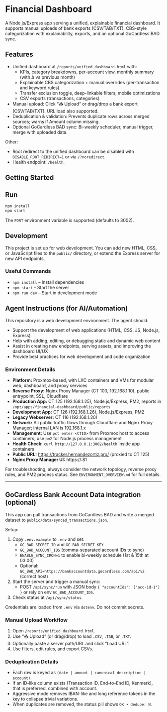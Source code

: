# Financial Dashboard

A Node.js/Express app serving a unified, explainable financial dashboard. It supports manual uploads of bank exports (CSV/TAB/TXT), CBS-style categorization with explainability, exports, and an optional GoCardless BAD sync.

## Features

- Unified dashboard at `/reports/unified_dashboard.html` with:
	- KPIs, category breakdowns, per-account view, monthly summary (with Δ vs previous month)
	- Explainable CBS categorization + manual overrides (per-transaction and keyword rules)
	- Transfer exclusion toggle, deep-linkable filters, mobile optimizations
	- CSV exports (transactions, categories)
- Manual upload: Click “📥 Upload” or drag/drop a bank export (CSV/TAB/TXT). URL load also supported.
- Deduplication & validation: Prevents duplicate rows across merged sources; warns if Amount column missing.
- Optional GoCardless BAD sync: Bi-weekly scheduler, manual trigger, merge with uploaded data.

Other:
- Root redirect to the unified dashboard can be disabled with `DISABLE_ROOT_REDIRECT=1` or via `/?noredirect`.
- Health endpoint: `/health`.

## Getting Started

## Run

```bash
npm install
npm start
```


The `PORT` environment variable is supported (defaults to 3002).

## Development

This project is set up for web development. You can add new HTML, CSS, or JavaScript files to the `public/` directory, or extend the Express server for new API endpoints.

### Useful Commands

- `npm install` – Install dependencies
- `npm start` – Start the server
- `npm run dev` – Start in development mode

## Agent Instructions (for AI/Automation)

This repository is a web development environment. The agent should:

- Support the development of web applications (HTML, CSS, JS, Node.js, Express)
- Help with adding, editing, or debugging static and dynamic web content
- Assist in creating new endpoints, serving assets, and improving the dashboard UI/UX
- Provide best practices for web development and code organization

### Environment Details

- **Platform:** Proxmox-based, with LXC containers and VMs for modular web, dashboard, and proxy services
- **Reverse Proxy:** Nginx Proxy Manager (CT 100, 192.168.1.10), public entrypoint, SSL, Cloudflare
- **Production App:** CT 125 (192.168.1.25), Node.js/Express, PM2, reports in `/opt/apps/financial-dashboard/public/reports`
- **Development App:** CT 126 (192.168.1.26), Node.js/Express, PM2
- **Legacy Webserver:** CT 116 (192.168.1.20)
- **Network:** All public traffic flows through Cloudflare and Nginx Proxy Manager; internal LAN is 192.168.1.x
- **Management:** Use `pct enter <CTID>` from Proxmox host to access containers; use `pm2` for Node.js process management
- **Health Check:** `curl http://127.0.0.1:3002/health` inside app containers
- **Public URL:** https://tracker.hernandezortiz.pro/ (proxied to CT 125)
- **Nginx Proxy Manager UI:** https://<proxy-ip>:81

For troubleshooting, always consider the network topology, reverse proxy rules, and PM2 process status. See `ENVIRONMENT_OVERVIEW.md` for full details.

----

## GoCardless Bank Account Data integration (optional)

This app can pull transactions from GoCardless BAD and write a merged dataset to `public/data/synced_transactions.json`.

Setup:
1. Copy `.env.example` to `.env` and set:
	- `GC_BAD_SECRET_ID` and `GC_BAD_SECRET_KEY`
	- `GC_BAD_ACCOUNT_IDS` (comma-separated account IDs to sync)
	- `ENABLE_SYNC_CRON=1` to enable bi-weekly schedule (1st & 15th at 03:00)
 	- Optional: `GC_BAD_API=https://bankaccountdata.gocardless.com/api/v2` (correct host)
2. Start the server and trigger a manual sync:
	- POST `/api/sync/run` with JSON body `{ "accountIds": ["acc-id-1"] }` or rely on env `GC_BAD_ACCOUNT_IDS`.
3. Check status at `/api/sync/status`.

Credentials are loaded from `.env` via `dotenv`. Do not commit secrets.

### Manual Upload Workflow

1. Open `/reports/unified_dashboard.html`.
2. Use “📥 Upload” (or drag/drop) to load `.CSV`, `.TAB`, or `.TXT`.
3. Optionally paste a server path/URL and click “Load URL”.
4. Use filters, edit rules, and export CSVs.

### Deduplication Details

- Each row is keyed as `(date | amount | canonical description | account)`.
- If an ID-like column exists (Transaction ID, End-to-End ID, Kenmerk), that is preferred, combined with account.
- Aggressive mode removes IBAN-like and long reference tokens in the key to collapse trivial variations.
- When duplicates are removed, the status pill shows `OK • dedupe: N`.
